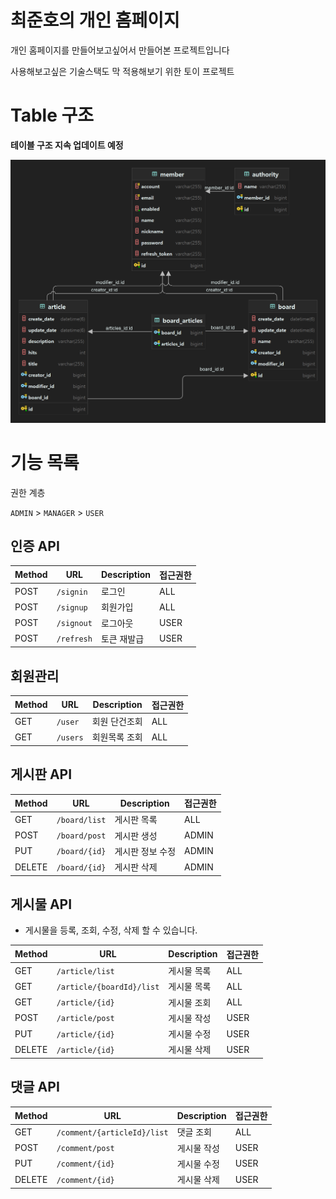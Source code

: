# 최준호의 개인 홈페이지

개인 홈페이지를 만들어보고싶어서 만들어본 프로젝트입니다

사용해보고싶은 기술스택도 막 적용해보기 위한 토이 프로젝트

# Table 구조

**테이블 구조 지속 업데이트 예정**

![img.png](image/homepage.png)

# 기능 목록

권한 계층

`ADMIN` > `MANAGER` > `USER`

## 인증 API

| Method | URL  | Description | 접근권한 |
|--------|------|-------------|------|
| POST   | `/signin` |  로그인        | ALL  |
| POST   | `/signup` |  회원가입        | ALL  |
| POST   | `/signout` |  로그아웃        | USER |
| POST   | `/refresh` |  토큰 재발급        | USER |

## 회원관리

| Method | URL      | Description | 접근권한 |
|--------|----------|-------------|------|
| GET | `/user`  | 회원 단건조회 | ALL  |
| GET | `/users` | 회원목록 조회 | ALL  |

## 게시판 API

| Method | URL                     | Description | 접근권한  |
|--------|-------------------------|-------------|-------|
| GET | `/board/list`           | 게시판 목록      | ALL   |
| POST | `/board/post`           | 게시판 생성      | ADMIN |
| PUT | `/board/{id}`           | 게시판 정보 수정   | ADMIN |
| DELETE | `/board/{id}`           | 게시판 삭제      | ADMIN |

## 게시물 API

- 게시물을 등록, 조회, 수정, 삭제 할 수 있습니다.

| Method | URL                       | Description | 접근권한 |
|--------|---------------------------|-------------|------|
| GET | `/article/list`           | 게시물 목록      | ALL  |
| GET | `/article/{boardId}/list` | 게시물 목록      | ALL  |
| GET | `/article/{id}`           | 게시물 조회      | ALL  |
| POST | `/article/post`           | 게시물 작성      | USER |
| PUT | `/article/{id}`           | 게시물 수정      | USER |
| DELETE | `/article/{id}`           | 게시물 삭제      | USER |

## 댓글 API

| Method | URL                         | Description | 접근권한 |
|--------|-----------------------------|-------------|------|
| GET | `/comment/{articleId}/list` | 댓글 조회       | ALL  |
| POST | `/comment/post`             | 게시물 작성      | USER |
| PUT | `/comment/{id}`             | 게시물 수정      | USER |
| DELETE | `/comment/{id}`             | 게시물 삭제      | USER |
